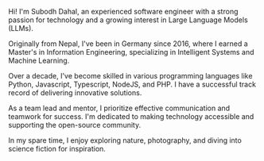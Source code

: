 Hi! I'm Subodh Dahal, an experienced software engineer with a strong passion for technology and a growing interest in Large Language Models (LLMs).

Originally from Nepal, I've been in Germany since 2016, where I earned a Master's in Information Engineering, specializing in Intelligent Systems and Machine Learning.

Over a decade, I've become skilled in various programming languages like Python, Javascript, Typescript, NodeJS, and PHP. I have a successful track record of delivering innovative solutions.

As a team lead and mentor, I prioritize effective communication and teamwork for success. I'm dedicated to making technology accessible and supporting the open-source community.

In my spare time, I enjoy exploring nature, photography, and diving into science fiction for inspiration.